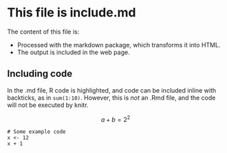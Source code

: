 This file is include.md
=======================

The content of this file is:

* Processed with the markdown package, which transforms it into HTML.
* The output is included in the web page.

## Including code


In the .md file, R code is highlighted, and code can be included inline with backticks, as in `sum(1:10)`. However, this is *not* an .Rmd file, and the code will not be executed by knitr.

$$a+b = 2^2$$

```{r}
# Some example code
x <- 12
x + 1
```